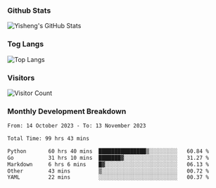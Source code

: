 ### Github Stats
![Yisheng's GitHub Stats](https://github-readme-stats-9qabuvhk1-gongyisheng.vercel.app/api?username=gongyisheng&count_private=true&show_icons=true)
### Tog Langs
![Top Langs](https://github-readme-stats-9qabuvhk1-gongyisheng.vercel.app/api/top-langs/?username=gongyisheng&layout=compact)
### Visitors
![Visitor Count](https://profile-counter.glitch.me/gongyisheng/count.svg)
### Monthly Development Breakdown
<!--START_SECTION:waka-->

```txt
From: 14 October 2023 - To: 13 November 2023

Total Time: 99 hrs 43 mins

Python       60 hrs 40 mins  ███████████████▒░░░░░░░░░   60.84 %
Go           31 hrs 10 mins  ███████▓░░░░░░░░░░░░░░░░░   31.27 %
Markdown     6 hrs 6 mins    █▓░░░░░░░░░░░░░░░░░░░░░░░   06.13 %
Other        43 mins         ▒░░░░░░░░░░░░░░░░░░░░░░░░   00.72 %
YAML         22 mins         ░░░░░░░░░░░░░░░░░░░░░░░░░   00.37 %
```

<!--END_SECTION:waka-->
